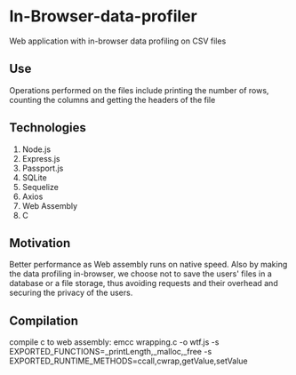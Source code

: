 # In-Browser-data-profiler
Web application with in-browser data profiling on CSV files
## Use
Operations performed on the files include printing the number of rows, counting the columns and getting the headers of the file
## Technologies
1.  Node.js
2.  Express.js
3.  Passport.js
4.  SQLite
5.  Sequelize
6.  Axios
7.  Web Assembly
8.  C
## Motivation 
Better performance as Web assembly runs on native speed. Also by making the data profiling in-browser, we choose not to save the users' files in a database or a file storage, thus avoiding requests and their overhead and securing the privacy of the users.
## Compilation 
compile c to web assembly: emcc wrapping.c -o wtf.js -s EXPORTED_FUNCTIONS=_printLength,_malloc,_free -s EXPORTED_RUNTIME_METHODS=ccall,cwrap,getValue,setValue
